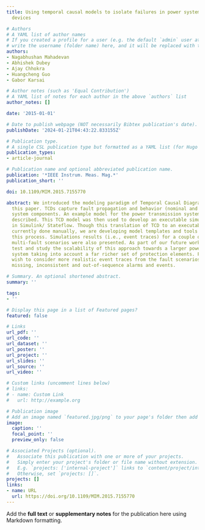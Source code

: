 ```yaml
---
title: Using temporal causal models to isolate failures in power system protection
  devices

# Authors
# A YAML list of author names
# If you created a profile for a user (e.g. the default `admin` user at `content/authors/admin/`), 
# write the username (folder name) here, and it will be replaced with their full name and linked to their profile.
authors:
- Nagabhushan Mahadevan
- Abhishek Dubey
- Ajay Chhokra
- Huangcheng Guo
- Gabor Karsai

# Author notes (such as 'Equal Contribution')
# A YAML list of notes for each author in the above `authors` list
author_notes: []

date: '2015-01-01'

# Date to publish webpage (NOT necessarily Bibtex publication's date).
publishDate: '2024-01-21T04:43:22.833155Z'

# Publication type.
# A single CSL publication type but formatted as a YAML list (for Hugo requirements).
publication_types:
- article-journal

# Publication name and optional abbreviated publication name.
publication: '*IEEE Instrum. Meas. Mag.*'
publication_short: ''

doi: 10.1109/MIM.2015.7155770

abstract: We introduced the modeling paradigm of Temporal Causal Diagrams (TCD) in
  this paper. TCDs capture fault propagation and behavior (nominal and faulty) of
  system components. An example model for the power transmission systems was also
  described. This TCD model was then used to develop an executable simulation model
  in Simulink/ Stateflow. Though this translation of TCD to an executable model is
  currently done manually, we are developing model templates and tools to automate
  this process. Simulations results (i.e., event traces) for a couple of single and
  multi-fault scenarios were also presented. As part of our future work, we wish to
  test and study the scalability of this approach towards a larger power transmission
  system taking into account a far richer set of protection elements. Further, we
  wish to consider more realistic event traces from the fault scenarios including
  missing, inconsistent and out-of-sequence alarms and events.

# Summary. An optional shortened abstract.
summary: ''

tags:
- ''

# Display this page in a list of Featured pages?
featured: false

# Links
url_pdf: ''
url_code: ''
url_dataset: ''
url_poster: ''
url_project: ''
url_slides: ''
url_source: ''
url_video: ''

# Custom links (uncomment lines below)
# links:
# - name: Custom Link
#   url: http://example.org

# Publication image
# Add an image named `featured.jpg/png` to your page's folder then add a caption below.
image:
  caption: ''
  focal_point: ''
  preview_only: false

# Associated Projects (optional).
#   Associate this publication with one or more of your projects.
#   Simply enter your project's folder or file name without extension.
#   E.g. `projects: ['internal-project']` links to `content/project/internal-project/index.md`.
#   Otherwise, set `projects: []`.
projects: []
links:
- name: URL
  url: https://doi.org/10.1109/MIM.2015.7155770
---
```


Add the **full text** or **supplementary notes** for the publication here using Markdown formatting.
